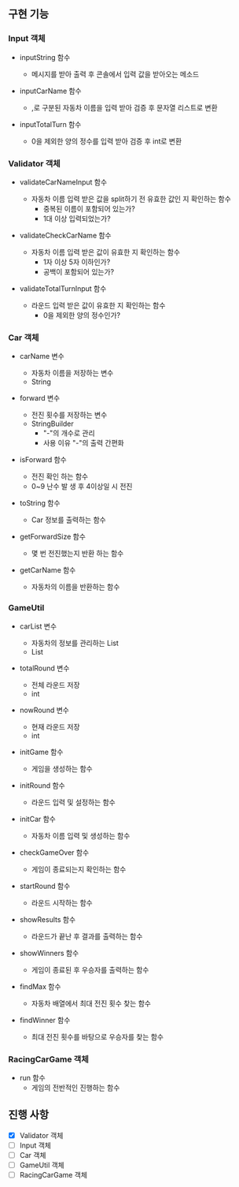 ## 구현 기능

### Input 객체
- inputString 함수
    - 메시지를 받아 출력 후 콘솔에서 입력 값을 받아오는 메소드

- inputCarName 함수
    - ,로 구분된 자동차 이름을 입력 받아 검증 후 문자열 리스트로 변환

- inputTotalTurn 함수
    - 0을 제외한 양의 정수를 입력 받아 검증 후 int로 변환


### Validator 객체
- validateCarNameInput 함수
    - 자동차 이름 입력 받은 값을 split하기 전 유효한 값인 지 확인하는 함수
        - 중복된 이름이 포함되어 있는가?
        - 1대 이상 입력되었는가?

- validateCheckCarName 함수
    - 자동차 이름 입력 받은 값이 유효한 지 확인하는 함수
        - 1자 이상 5자 이하인가?
        - 공백이 포함되어 있는가?

- validateTotalTurnInput 함수
    - 라운드 입력 받은 값이 유효한 지 확인하는 함수
        - 0을 제외한 양의 정수인가?


### Car 객체
- carName 변수
    - 자동차 이름을 저장하는 변수
    - String

- forward 변수
    - 전진 횟수를 저장하는 변수
    - StringBuilder
        - "-"의 개수로 관리
        - 사용 이유 "-"의 출력 간편화


- isForward 함수
    - 전진 확인 하는 함수
    - 0~9 난수 발 생 후 4이상일 시 전진

- toString 함수
    - Car 정보를 출력하는 함수

- getForwardSize 함수
    - 몇 번 전진했는지 반환 하는 함수

- getCarName 함수
    - 자동차의 이름을 반환하는 함수


### GameUtil
- carList 변수
    - 자동차의 정보를 관리하는 List
    - List

- totalRound 변수
    - 전체 라운드 저장
    - int

- nowRound 변수
    - 현재 라운드 저장
    - int



- initGame 함수
    - 게임을 생성하는 함수

- initRound 함수
    - 라운드 입력 및 설정하는 함수

- initCar 함수
    - 자동차 이름 입력 및 생성하는 함수

- checkGameOver 함수
    - 게임이 종료되는지 확인하는 함수

- startRound 함수
    - 라운드 시작하는 함수

- showResults 함수
    - 라운드가 끝난 후 결과를 출력하는 함수

- showWinners 함수
    - 게임이 종료된 후 우승자를 출력하는 함수

- findMax 함수
    - 자동차 배열에서 최대 전진 횟수 찾는 함수

- findWinner 함수
    - 최대 전진 횟수를 바탕으로 우승자를 찾는 함수


### RacingCarGame 객체
- run 함수
    - 게임의 전반적인 진행하는 함수


## 진행 사항
- [X] Validator 객체
- [ ] Input 객체
- [ ] Car 객체
- [ ] GameUtil 객체
- [ ] RacingCarGame 객체